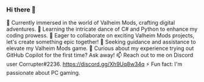 ### Hi there 👋

🔭 Currently immersed in the world of Valheim Mods, crafting digital adventures.
🌱 Learning the intricate dance of C# and Python to enhance my coding prowess.
👯 Eager to collaborate on exciting Valheim Mods projects, let's create something epic together!
🤔 Seeking guidance and assistance to elevate my Valheim Mods game.
💬 Curious about my experience trying out GitHub Copilot for the first time? Ask away!
📫 Reach out to me on Discord user Corrupter#2236. https://discord.gg/Xh9Uq8w34q
⚡ Fun fact: I'm passionate about PC gaming.

